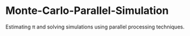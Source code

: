 # Monte-Carlo-Parallel-Simulation
Estimating π and solving simulations using parallel processing techniques.
